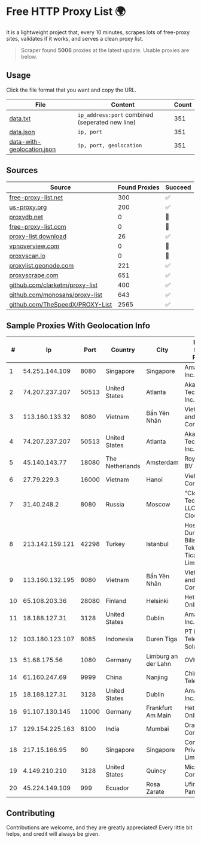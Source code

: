 
# Free HTTP Proxy List 🌍

It is a lightweight project that, every 10 minutes, scrapes lots of free-proxy sites, validates if it works, and serves a clean proxy list.


> Scraper found **5006** proxies at the latest update. Usable proxies are below.

## Usage

Click the file format that you want and copy the URL.


|File|Content|Count|
|----|-------|-----|
|[data.txt](https://raw.githubusercontent.com/themiralay/Proxy-List-World/master/data.txt)|`ip_address:port` combined (seperated new line)|351|
|[data.json](https://raw.githubusercontent.com/themiralay/Proxy-List-World/master/data.json)|`ip, port`|351|
|[data-with-geolocation.json](https://raw.githubusercontent.com/themiralay/Proxy-List-World/master/data-with-geolocation.json)|`ip, port, geolocation`|351|

## Sources

|Source|Found Proxies|Succeed|
|------|-------------|-------|
|[free-proxy-list.net](https://free-proxy-list.net)|300|✅|
|[us-proxy.org](https://www.us-proxy.org)|200|✅|
|[proxydb.net](http://proxydb.net)|0|🚫|
|[free-proxy-list.com](https://free-proxy-list.com/?page=&port=&type%5B%5D=http&type%5B%5D=https&up_time=0&search=Search)|0|🚫|
|[proxy-list.download](https://www.proxy-list.download/HTTP)|26|✅|
|[vpnoverview.com](https://vpnoverview.com/privacy/anonymous-browsing/free-proxy-servers)|0|🚫|
|[proxyscan.io](https://www.proxyscan.io)|0|🚫|
|[proxylist.geonode.com](https://proxylist.geonode.com/api/proxy-list?limit=300&page=1&sort_by=lastChecked&sort_type=desc&protocols=http,https)|221|✅|
|[proxyscrape.com](https://api.proxyscrape.com/v2/?request=displayproxies&protocol=http&timeout=10000&country=all&ssl=all&anonymity=all)|651|✅|
|[github.com/clarketm/proxy-list](https://raw.githubusercontent.com/clarketm/proxy-list/master/proxy-list-raw.txt)|400|✅|
|[github.com/monosans/proxy-list](https://raw.githubusercontent.com/monosans/proxy-list/main/proxies/http.txt)|643|✅|
|[github.com/TheSpeedX/PROXY-List](https://raw.githubusercontent.com/TheSpeedX/PROXY-List/master/http.txt)|2565|✅|


## Sample Proxies With Geolocation Info

|#|Ip|Port|Country|City|Internet Service Provider|
|-|--|----|-------|----|-------------------------|
|1|54.251.144.109|8080|Singapore|Singapore|Amazon.com, Inc.|
|2|74.207.237.207|50513|United States|Atlanta|Akamai Technologies, Inc.|
|3|113.160.133.32|8080|Vietnam|Bẩn Yên Nhân|VietNam Post and Telecom Corporation|
|4|74.207.237.207|50513|United States|Atlanta|Akamai Technologies, Inc.|
|5|45.140.143.77|18080|The Netherlands|Amsterdam|RoyaleHosting BV|
|6|27.79.229.3|16000|Vietnam|Hanoi|Viettel Corporation|
|7|31.40.248.2|8080|Russia|Moscow|"Cloud Technologies" LLC trading as Cloud.ru|
|8|213.142.159.121|42298|Turkey|Istanbul|Hosting Dunyam Bilisim Teknolojileri Ticaret Limited Sirketi|
|9|113.160.132.195|8080|Vietnam|Bẩn Yên Nhân|VietNam Post and Telecom Corporation|
|10|65.108.203.36|28080|Finland|Helsinki|Hetzner Online GmbH|
|11|18.188.127.31|3128|United States|Dublin|Amazon.com, Inc.|
|12|103.180.123.107|8085|Indonesia|Duren Tiga|PT Indo Telemedia Solusi|
|13|51.68.175.56|1080|Germany|Limburg an der Lahn|OVH SAS|
|14|61.160.247.69|9999|China|Nanjing|China Telecom|
|15|18.188.127.31|3128|United States|Dublin|Amazon.com, Inc.|
|16|91.107.130.145|11000|Germany|Frankfurt Am Main|Hetzner Online AG|
|17|129.154.225.163|8100|India|Mumbai|Oracle Corporation|
|18|217.15.166.95|80|Singapore|Singapore|Contabo Asia Private Limited|
|19|4.149.210.210|3128|United States|Quincy|Microsoft Corporation|
|20|45.224.149.109|999|Ecuador|Rosa Zarate|Ufinet Panama S.A.|



## Contributing

Contributions are welcome, and they are greatly appreciated! Every
little bit helps, and credit will always be given.

